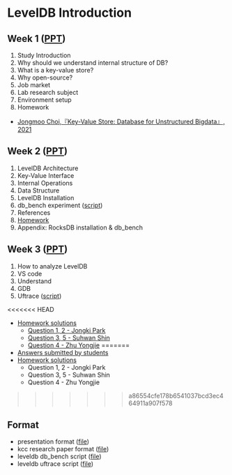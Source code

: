 
# LevelDB Introduction
## Week 1 ([PPT](./[week1]leveldb_study_Introduction_1.pdf))
1. Study Introduction
2. Why should we understand internal structure of DB?
3. What is a key-value store?
4. Why open-source?
5. Job market
6. Lab research subject
7. Environment setup
8. Homework
- [Jongmoo Choi,『Key-Value Store: Database for Unstructured Bigdata』, 2021](https://github.com/DKU-StarLab/leveldb-study/blob/761b550973ab6d1e88189190e66c0ee19a52aa12/introduction/Jongmoo%20Choi,%20Key-Value%20Store%20-%20Database%20for%20Unstructured%20Bigdata,%202021.pdf)

## Week 2 ([PPT](./[week2]leveldb_study_Introduction_2.pdf))
1. LevelDB Architecture
2. Key-Value Interface
3. Internal Operations
4. Data Structure
5. LevelDB Installation
6. db_bench experiment ([script](./bench_script.sh))
7. References
8. [Homework](https://github.com/DKU-StarLab/leveldb-study/issues/6#issue-1302876982)
9. Appendix: RocksDB installation & db_bench


## Week 3 ([PPT](./[week3]leveldb_study_Introduction_3.pdf))
1. How to analyze LevelDB
2. VS code
3. Understand
4. GDB
5. Uftrace ([script](./uftrace_script.sh))

<<<<<<< HEAD
* [Homework solutions](./homework_solution.md)
  - [Question 1, 2 - Jongki Park](./%5Bhomework%5Dquestion_1%2C2.pdf)
  - [Question 3, 5 - Suhwan Shin](./%5Bhomework%5Dquestion_1%2C2.pdf)
  - [Question 4 - Zhu Yongjie](./%5Bhomework%5Dpractice_3.pdf)
=======
* [Answers submitted by students](./homework_answered_by_students(kor).xlsx)
* [Homework solutions](./homework_solution.md)
  - Question 1, 2 - Jongki Park
  - Question 3, 5 - Suhwan Shin
  - Question 4 - Zhu Yongjie
>>>>>>> a86554cfe178b6541037bcd3ec464911a907f578

## Format
- presentation format ([file](./[format]leveldb_study_ppt.pptx))
- kcc research paper format ([file](./[format]research_paper(KCC).hwp))
- leveldb db_bench script ([file](./bench_script.sh))
- leveldb uftrace script ([file](./uftrace_script.sh))
